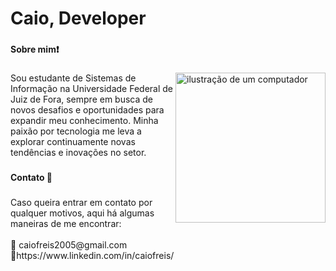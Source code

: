 <h1 align="left">Caio, Developer</h1>

###

<h4 align="left">Sobre mim❗</h4>

###

<img src="https://raw.githubusercontent.com/MicaelliMedeiros/micaellimedeiros/master/image/computer-illustration.png" alt="ilustração de um computador" min-width="100px" max-width="250px" width="240px" align="right">

<p align="left">Sou estudante de Sistemas de Informação na Universidade Federal de Juiz de Fora, sempre em busca de novos desafios e oportunidades para expandir meu conhecimento. Minha paixão por tecnologia me leva a explorar continuamente novas tendências e inovações no setor.</p>

###

<h4 align="left">Contato 📧</h4>

###

<p align="left">Caso queira entrar em contato por qualquer motivos, aqui há algumas maneiras de me encontrar:<br><br>📌 caiofreis2005@gmail.com<br>📌https://www.linkedin.com/in/caiofreis/</p>
